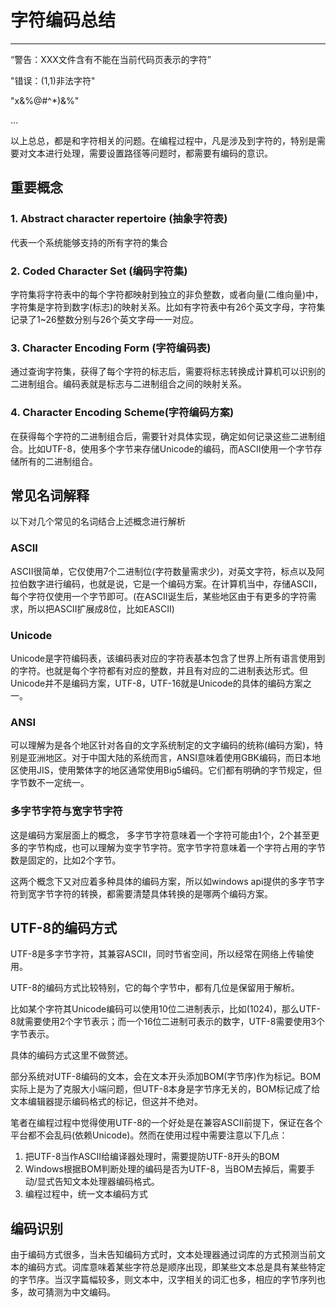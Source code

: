 # 字符编码总结

---



“警告：XXX文件含有不能在当前代码页表示的字符”

"错误：(1,1)非法字符"

"x&%@#^*)&%"

...

以上总总，都是和字符相关的问题。在编程过程中，凡是涉及到字符的，特别是需要对文本进行处理，需要设置路径等问题时，都需要有编码的意识。

## 重要概念

### 1. Abstract character repertoire (抽象字符表)

代表一个系统能够支持的所有字符的集合

### 2. Coded Character Set (编码字符集)

字符集将字符表中的每个字符都映射到独立的非负整数，或者向量(二维向量)中，字符集是字符到数字(标志)的映射关系。比如有字符表中有26个英文字母，字符集记录了1~26整数分别与26个英文字母一一对应。

### 3. Character Encoding Form (字符编码表)

通过查询字符集，获得了每个字符的标志后，需要将标志转换成计算机可以识别的二进制组合。编码表就是标志与二进制组合之间的映射关系。

### 4. Character Encoding Scheme(字符编码方案)

在获得每个字符的二进制组合后，需要针对具体实现，确定如何记录这些二进制组合。比如UTF-8，使用多个字节来存储Unicode的编码，而ASCII使用一个字节存储所有的二进制组合。

## 常见名词解释

以下对几个常见的名词结合上述概念进行解析

### ASCII

ASCII很简单，它仅使用7个二进制位(字符数量需求少)，对英文字符，标点以及阿拉伯数字进行编码，也就是说，它是一个编码方案。在计算机当中，存储ASCII，每个字符仅使用一个字节即可。(在ASCII诞生后，某些地区由于有更多的字符需求，所以把ASCII扩展成8位，比如EASCII)

### Unicode

Unicode是字符编码表，该编码表对应的字符表基本包含了世界上所有语言使用到的字符。也就是每个字符都有对应的整数，并且有对应的二进制表达形式。但Unicode并不是编码方案，UTF-8，UTF-16就是Unicode的具体的编码方案之一。

### ANSI

可以理解为是各个地区针对各自的文字系统制定的文字编码的统称(编码方案)，特别是亚洲地区。对于中国大陆的系统而言，ANSI意味着使用GBK编码，而日本地区使用JIS，使用繁体字的地区通常使用Big5编码。它们都有明确的字节规定，但字节数不一定统一。

### 多字节字符与宽字节字符

这是编码方案层面上的概念， 多字节字符意味着一个字符可能由1个，2个甚至更多的字节构成，也可以理解为变字节字符。宽字节字符意味着一个字符占用的字节数是固定的，比如2个字节。

这两个概念下又对应着多种具体的编码方案，所以如windows api提供的多字节字符到宽字节字符的转换，都需要清楚具体转换的是哪两个编码方案。

## UTF-8的编码方式

UTF-8是多字节字符，其兼容ASCII，同时节省空间，所以经常在网络上传输使用。

UTF-8的编码方式比较特别，它的每个字节中，都有几位是保留用于解析。

比如某个字符其Unicode编码可以使用10位二进制表示，比如(1024)，那么UTF-8就需要使用2个字节表示；而一个16位二进制可表示的数字，UTF-8需要使用3个字节表示。

具体的编码方式这里不做赘述。

部分系统对UTF-8编码的文本，会在文本开头添加BOM(字节序)作为标记。BOM实际上是为了克服大小端问题，但UTF-8本身是字节序无关的，BOM标记成了给文本编辑器提示编码格式的标记，但这并不绝对。

笔者在编程过程中觉得使用UTF-8的一个好处是在兼容ASCII前提下，保证在各个平台都不会乱码(依赖Unicode)。然而在使用过程中需要注意以下几点：

1. 把UTF-8当作ASCII给编译器处理时，需要提防UTF-8开头的BOM
2. Windows根据BOM判断处理的编码是否为UTF-8，当BOM去掉后，需要手动/显式告知文本处理器编码格式。
3. 编程过程中，统一文本编码方式

## 编码识别

由于编码方式很多，当未告知编码方式时，文本处理器通过词库的方式预测当前文本的编码方式。词库意味着某些字符总是顺序出现，即某些文本总是具有某些特定的字节序。当汉字篇幅较多，则文本中，汉字相关的词汇也多，相应的字节序列也多，故可猜测为中文编码。